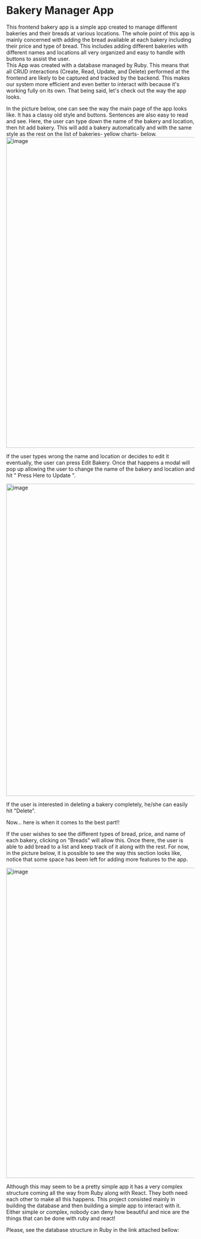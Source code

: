 <h1> Bakery Manager App </h1>


This frontend bakery app is a simple app created to manage different bakeries and their breads at various locations. The whole point of this app is mainly concerned with adding the bread available at each bakery including their price and type of bread. This includes adding different bakeries with different names and locations all very organized and easy to handle with buttons to assist the user.  
This App was created with a database managed by Ruby. This means that all CRUD interactions (Create, Read, Update, and Delete) performed at the frontend are likely to be captured and tracked by the backend. This makes our system more efficient and even better to interact with because it's working fully on its own. That being said, let's check out the way the app looks.

In the picture below, one can see the way the main page of the app looks like. It has a classy old style and buttons. Sentences are also easy to read and see. Here, the user can type down the name of the bakery and location, then hit add bakery. This will add a bakery automatically and with the same style as the rest on the list of bakeries- yellow charts- below. 
<img width="831" alt="image" src="https://github.com/gufu-j/Phase-3-Project-Frontend/assets/112182396/12b6c2d1-54f0-48e6-9a95-5fe92eb04c05">


If the user types wrong the name and location or decides to edit it eventually, the user can press Edit Bakery. Once that happens a modal will pop up allowing the user to change the name of the bakery and location and hit " Press Here to Update ".

<img width="835" alt="image" src="https://github.com/gufu-j/Phase-3-Project-Frontend/assets/112182396/f9e6cd37-56fe-4e3b-a3e6-6ad107002547">

If the user is interested in deleting a bakery completely, he/she can easily hit "Delete". 

Now... here is when it comes to the best part!! 


If the user wishes to see the different types of  bread, price, and name of each bakery, clicking on "Breads" will allow this. Once there, the user is able to add bread to a list and keep track of it along with the rest. For now, in the picture below, it is possible to see the way this section looks like, notice that some space has been left for adding more features to the app. 

<img width="830" alt="image" src="https://github.com/gufu-j/Phase-3-Project-Frontend/assets/112182396/5f8a6f07-0e96-4af3-85ff-d1732e316193">


Although this may seem to be a pretty simple app it has a very complex structure coming all the way from Ruby along with React. They both need each other to make all this happens. This project consisted mainly in building the database and then building a simple app to interact with it. Either simple or complex, nobody can deny how beautiful and nice are the things that can be done with ruby and react! 

Please, see the database structure in Ruby in the link attached bellow:





